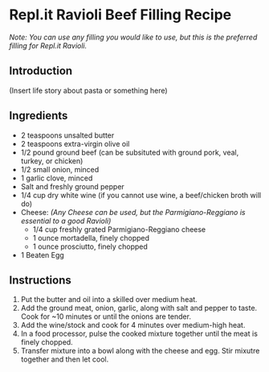 # Repl.it Ravioli Beef Filling Recipe

*Note: You can use any filling you would like to use, but this is the preferred filling for Repl.it Ravioli.*

## Introduction
(Insert life story about pasta or something here)

## Ingredients
- 2 teaspoons unsalted butter
- 2 teaspoons extra-virgin olive oil
- 1/2 pound ground beef (can be subsituted with ground pork, veal, turkey, or chicken)
- 1/2 small onion, minced
- 1 garlic clove, minced
- Salt and freshly ground pepper
- 1/4 cup dry white wine (if you cannot use wine, a beef/chicken broth will do)
- Cheese: *(Any Cheese can be used, but the Parmigiano-Reggiano is essential to a good Ravioli)*
  - 1/4 cup freshly grated Parmigiano-Reggiano cheese
  - 1 ounce mortadella, finely chopped
  - 1 ounce prosciutto, finely chopped
- 1 Beaten Egg


## Instructions
1. Put the butter and oil into a skilled over medium heat. 
2. Add the ground meat, onion, garlic, along with salt and pepper to taste. Cook for ~10 minutes or until the onions are tender.
3. Add the wine/stock and cook for 4 minutes over medium-high heat.
4. In a food processor, pulse the cooked mixture together until the meat is finely chopped.
5. Transfer mixture into a bowl along with the cheese and egg. Stir mixutre together and then let cool.
